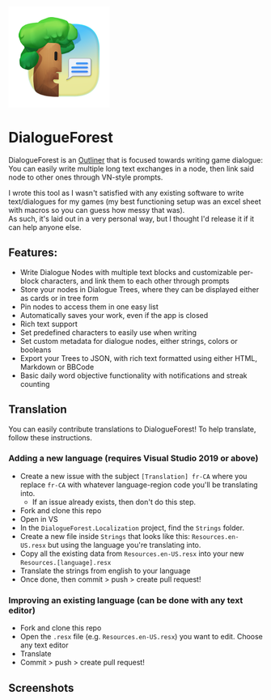 ![](DialogueForest/Assets/StoreLogo.png)
# DialogueForest  

DialogueForest is an [Outliner](https://en.wikipedia.org/wiki/Outliner) that is focused towards writing game dialogue:  
You can easily write multiple long text exchanges in a node, then link said node to other ones through VN-style prompts.  

I wrote this tool as I wasn't satisfied with any existing software to write text/dialogues for my games (my best functioning setup was an excel sheet with macros so you can guess how messy that was).  
As such, it's laid out in a very personal way, but I thought I'd release it if it can help anyone else.  

## Features:  

- Write Dialogue Nodes with multiple text blocks and customizable per-block characters, and link them to each other through prompts  
- Store your nodes in Dialogue Trees, where they can be displayed either as cards or in tree form  
- Pin nodes to access them in one easy list  
- Automatically saves your work, even if the app is closed  
- Rich text support  
- Set predefined characters to easily use when writing  
- Set custom metadata for dialogue nodes, either strings, colors or booleans  
- Export your Trees to JSON, with rich text formatted using either HTML, Markdown or BBCode  
- Basic daily word objective functionality with notifications and streak counting  

## Translation

You can easily contribute translations to DialogueForest! To help translate, follow these instructions.

### Adding a new language (requires Visual Studio 2019 or above)
- Create a new issue with the subject `[Translation] fr-CA` where you replace `fr-CA` with whatever language-region code you'll be translating into.
    - If an issue already exists, then don't do this step.
- Fork and clone this repo
- Open in VS
- In the `DialogueForest.Localization` project, find the `Strings` folder.
- Create a new file inside `Strings` that looks like this: `Resources.en-US.resx` but using the language you're translating into.
- Copy all the existing data from `Resources.en-US.resx` into your new `Resources.[language].resx`
- Translate the strings from english to your language
- Once done, then commit > push > create pull request!

### Improving an existing language (can be done with any text editor)
- Fork and clone this repo
- Open the `.resx` file (e.g. `Resources.en-US.resx`) you want to edit. Choose any text editor
- Translate
- Commit > push > create pull request!

## Screenshots
